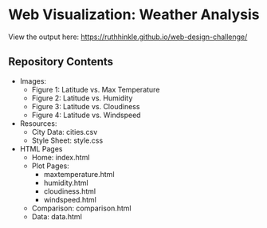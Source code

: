 # Web Visualization: Weather Analysis

View the output here: https://ruthhinkle.github.io/web-design-challenge/

## Repository Contents
* Images:
    * Figure 1: Latitude vs. Max Temperature
    * Figure 2: Latitude vs. Humidity
    * Figure 3: Latitude vs. Cloudiness
    * Figure 4: Latitude vs. Windspeed
* Resources:
    * City Data: cities.csv
    * Style Sheet: style.css
* HTML Pages
    * Home: index.html
    * Plot Pages: 
        * maxtemperature.html
        * humidity.html
        * cloudiness.html
        * windspeed.html
    * Comparison: comparison.html
    * Data: data.html
